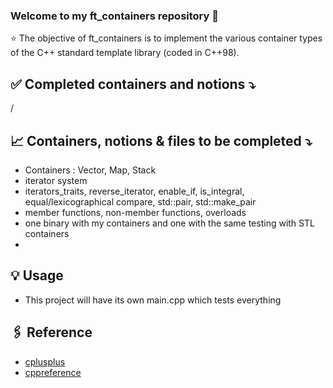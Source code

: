 ### Welcome to my ft_containers repository 👋

⭐️ The objective of ft_containers is to implement the various container types of the C++ standard template library (coded in C++98).

## ✅ Completed containers and notions ⤵️
/

## 📈 Containers, notions & files to be completed ⤵️
- Containers : Vector, Map, Stack
- iterator system
- iterators_traits, reverse_iterator, enable_if, is_integral, equal/lexicographical compare, std::pair, std::make_pair
- member functions, non-member functions, overloads
- one binary with my containers and one with the same testing with STL containers
- 

## 💡 Usage
- This project will have its own main.cpp which tests everything


## 🖇 Reference
- [cplusplus](https://www.cplusplus.com/reference/)
- [cppreference](https://en.cppreference.com/w/)
